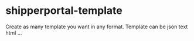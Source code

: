 # shipperportal-template

Create as many template you want in any format.
Template can be json text html ...
